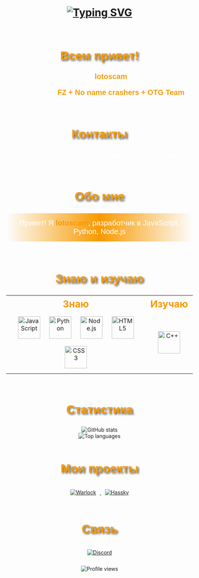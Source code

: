 <h1 align="center">
  <a href="https://git.io/typing-svg">
    <img src="https://readme-typing-svg.herokuapp.com?font=Josefin+Sans&pause=1200&color=F79A00&background=1A0CFF00&center=true&vCenter=true&repeat=false&random=true&width=441&height=59&lines=Добро+пожаловать!;Welcome!" alt="Typing SVG" />
  </a>
</h1>

<br/>

<h2 align="center" style="color: #F79A00; font-size: 32px; text-shadow: 3px 3px 5px rgba(0, 0, 0, 0.7); font-family: 'Arial', sans-serif;">Всем привет!</h2>

<p align="center" style="font-size: 20px; color: #ffffff; font-family: 'Arial', sans-serif;">
  Нейм: <strong style="color: #F79A00;">lotoscam</strong>
</p>

<p align="center" style="font-size: 20px; color: #ffffff; font-family: 'Arial', sans-serif;">
  Основатель <strong style="color: #F79A00;">FZ + No name crashers + OTG Team</strong>
</p>

<br/>

<h2 align="center" style="color: #F79A00; font-size: 32px; text-shadow: 3px 3px 5px rgba(0, 0, 0, 0.7); font-family: 'Arial', sans-serif;">Контакты</h2>

<ul align="center" style="font-size: 20px; color: #ffffff; font-family: 'Arial', sans-serif;">
  Discord сервер с краш ботами
  Сурсы и сливы в тг
</ul>

<br/>

<h2 align="center" style="color: #F79A00; font-size: 32px; text-shadow: 3px 3px 5px rgba(0, 0, 0, 0.7); font-family: 'Arial', sans-serif;">Обо мне</h2>

<p align="center" style="font-size: 20px; color: #ffffff; background: linear-gradient(90deg, #1A0CFF00, #F79A00, #1A0CFF00); padding: 15px; border-radius: 15px; font-family: 'Arial', sans-serif;">
  Привет! Я <strong style="color: #F79A00;">lotoscam</strong>, разработчик в JavaScript, Python, Node.js
</p>

<br/>

<h2 align="center" style="color: #F79A00; font-size: 32px; text-shadow: 3px 3px 5px rgba(0, 0, 0, 0.7); font-family: 'Arial', sans-serif;">Знаю и изучаю</h2>

<div align="center">
  <table>
    <tr>
      <th align="center" style="color: #F79A00; font-size: 26px;">Знаю</th>
      <th align="center" style="color: #F79A00; font-size: 26px;">Изучаю</th>
    </tr>
    <tr>
      <td align="center">
        <img src="https://cdn.jsdelivr.net/gh/devicons/devicon/icons/javascript/javascript-original.svg" width="60" height="60" alt="JavaScript" style="margin: 10px; transition: transform 0.3s ease;" onmouseover="this.style.transform='scale(1.2)'" onmouseout="this.style.transform='scale(1)'" />
        <img src="https://cdn.jsdelivr.net/gh/devicons/devicon/icons/python/python-original.svg" width="60" height="60" alt="Python" style="margin: 10px; transition: transform 0.3s ease;" onmouseover="this.style.transform='scale(1.2)'" onmouseout="this.style.transform='scale(1)'" />
        <img src="https://cdn.jsdelivr.net/gh/devicons/devicon/icons/nodejs/nodejs-original-wordmark.svg" width="60" height="60" alt="Node.js" style="margin: 10px; transition: transform 0.3s ease;" onmouseover="this.style.transform='scale(1.2)'" onmouseout="this.style.transform='scale(1)'" />
        <img src="https://cdn.jsdelivr.net/gh/devicons/devicon/icons/html5/html5-original.svg" width="60" height="60" alt="HTML5" style="margin: 10px; transition: transform 0.3s ease;" onmouseover="this.style.transform='scale(1.2)'" onmouseout="this.style.transform='scale(1)'" />
        <img src="https://cdn.jsdelivr.net/gh/devicons/devicon/icons/css3/css3-original.svg" width="60" height="60" alt="CSS3" style="margin: 10px; transition: transform 0.3s ease;" onmouseover="this.style.transform='scale(1.2)'" onmouseout="this.style.transform='scale(1)'" />
      </td>
      <td align="center">
        <img src="https://cdn.jsdelivr.net/gh/devicons/devicon/icons/cplusplus/cplusplus-original.svg" width="60" height="60" alt="C++" style="margin: 10px; transition: transform 0.3s ease;" onmouseover="this.style.transform='scale(1.2)'" onmouseout="this.style.transform='scale(1)'" />
      </td>
    </tr>
  </table>
</div>

<br/>

<h2 align="center" style="color: #F79A00; font-size: 32px; text-shadow: 3px 3px 5px rgba(0, 0, 0, 0.7); font-family: 'Arial', sans-serif;">Статистика</h2>

<div align="center">
  <img src="https://github-readme-stats.vercel.app/api?username=lotoscam&show_icons=true&theme=radical" alt="GitHub stats" />
  <br/>
  <img src="https://github-readme-stats.vercel.app/api/top-langs/?username=lotoscam&layout=compact&theme=radical" alt="Top languages" />
</div>

<br/>

<h2 align="center" style="color: #F79A00; font-size: 32px; text-shadow: 3px 3px 5px rgba(0, 0, 0, 0.7); font-family: 'Arial', sans-serif;">Мои проекты</h2>

<div align="center">
  <a href="https://github.com/lotoscam/Warlock">
    <img src="https://img.shields.io/badge/Warlock-FF6F61?style=for-the-badge&logo=github&logoColor=white" alt="Warlock" style="margin: 10px; transition: transform 0.3s ease;" onmouseover="this.style.transform='scale(1.1)'" onmouseout="this.style.transform='scale(1)'" />
  </a>
  <a href="https://github.com/lotoscam/Hassky">
    <img src="https://img.shields.io/badge/Hassky-6B5B95?style=for-the-badge&logo=github&logoColor=white" alt="Hassky" style="margin: 10px; transition: transform 0.3s ease;" onmouseover="this.style.transform='scale(1.1)'" onmouseout="this.style.transform='scale(1)'" />
  </a>
</div>

<br/>

<h2 align="center" style="color: #F79A00; font-size: 32px; text-shadow: 3px 3px 5px rgba(0, 0, 0, 0.7); font-family: 'Arial', sans-serif;">Связь</h2>

<div align="center">
  <a href="https://discord.com/users/1321229587182522469">
    <img src="https://img.shields.io/badge/Discord-5865F2?style=for-the-badge&logo=discord&logoColor=white" alt="Discord" style="margin: 10px; transition: transform 0.3s ease;" onmouseover="this.style.transform='scale(1.1)'" onmouseout="this.style.transform='scale(1)'" />
  </a>
</div>

<br/>

<div align="center">
  <img src="https://komarev.com/ghpvc/?username=lotoscam&color=blue&style=flat-square" alt="Profile views" />
</div>
